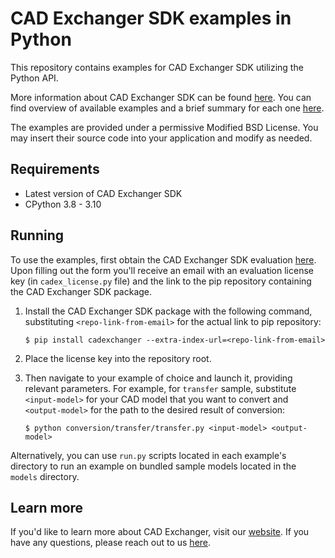 # CAD Exchanger SDK examples in Python

This repository contains examples for CAD Exchanger SDK utilizing the Python API.

More information about CAD Exchanger SDK can be found [here](https://cadexchanger.com/products/sdk/). You can find overview of available examples and a brief summary for each one [here](https://docs.cadexchanger.com/sdk/sdk_all_examples.html).

The examples are provided under a permissive Modified BSD License. You may insert their source code into your application and modify as needed.

## Requirements

* Latest version of CAD Exchanger SDK
* CPython 3.8 - 3.10

## Running

To use the examples, first obtain the CAD Exchanger SDK evaluation [here](https://cadexchanger.com/products/sdk/try/). Upon filling out the form you'll receive an email with an evaluation license key (in `cadex_license.py` file) and the link to the pip repository containing the CAD Exchanger SDK package.

1. Install the CAD Exchanger SDK package with the following command, substituting `<repo-link-from-email>` for the actual link to pip repository:

    ```
    $ pip install cadexchanger --extra-index-url=<repo-link-from-email>
    ```

2. Place the license key into the repository root.

3. Then navigate to your example of choice and launch it, providing relevant parameters. For example, for `transfer` sample, substitute `<input-model>` for your CAD model that you want to convert and `<output-model>` for the path to the desired result of conversion:

    ```
    $ python conversion/transfer/transfer.py <input-model> <output-model>
    ```

Alternatively, you can use `run.py` scripts located in each example's directory to run an example on bundled sample models located in the `models` directory.

## Learn more

If you'd like to learn more about CAD Exchanger, visit our [website](https://cadexchanger.com/). If you have any questions, please reach out to us [here](https://cadexchanger.com/contact-us/).
